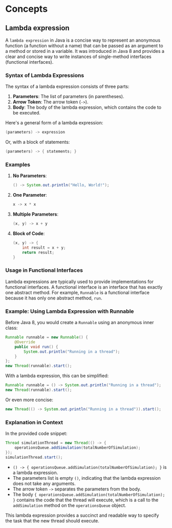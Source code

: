 # Concepts

## Lambda expression

A `lambda expression` in Java is a concise way to represent an anonymous function (a function without a name) that can be passed as an argument to a method or stored in a variable. It was introduced in Java 8 and provides a clear and concise way to write instances of single-method interfaces (functional interfaces).

### Syntax of Lambda Expressions

The syntax of a lambda expression consists of three parts:
1. **Parameters**: The list of parameters (in parentheses).
2. **Arrow Token**: The arrow token (`->`).
3. **Body**: The body of the lambda expression, which contains the code to be executed.

Here's a general form of a lambda expression:
```java
(parameters) -> expression
```
Or, with a block of statements:
```java
(parameters) -> { statements; }
```

### Examples

1. **No Parameters**:
   ```java
   () -> System.out.println("Hello, World!");
   ```

2. **One Parameter**:
   ```java
   x -> x * x
   ```

3. **Multiple Parameters**:
   ```java
   (x, y) -> x + y
   ```

4. **Block of Code**:
   ```java
   (x, y) -> {
       int result = x + y;
       return result;
   }
   ```

### Usage in Functional Interfaces

Lambda expressions are typically used to provide implementations for functional interfaces. A functional interface is an interface that has exactly one abstract method. For example, `Runnable` is a functional interface because it has only one abstract method, `run`.

### Example: Using Lambda Expression with Runnable

Before Java 8, you would create a `Runnable` using an anonymous inner class:
```java
Runnable runnable = new Runnable() {
    @Override
    public void run() {
        System.out.println("Running in a thread");
    }
};
new Thread(runnable).start();
```

With a lambda expression, this can be simplified:
```java
Runnable runnable = () -> System.out.println("Running in a thread");
new Thread(runnable).start();
```

Or even more concise:
```java
new Thread(() -> System.out.println("Running in a thread")).start();
```

### Explanation in Context

In the provided code snippet:

```java
Thread simulationThread = new Thread(() -> {
    operationsQueue.addSimulation(totalNumberOfSimulation);
});
simulationThread.start();
```

- `() -> { operationsQueue.addSimulation(totalNumberOfSimulation); }` is a lambda expression.
- The parameters list is empty `()`, indicating that the lambda expression does not take any arguments.
- The arrow token `->` separates the parameters from the body.
- The body `{ operationsQueue.addSimulation(totalNumberOfSimulation); }` contains the code that the thread will execute, which is a call to the `addSimulation` method on the `operationsQueue` object.

This lambda expression provides a succinct and readable way to specify the task that the new thread should execute.

